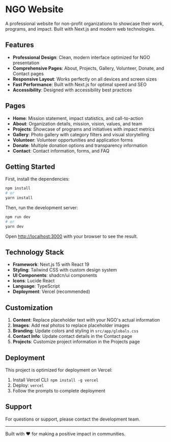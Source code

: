 # NGO Website

A professional website for non-profit organizations to showcase their work, programs, and impact. Built with Next.js and modern web technologies.

## Features

- **Professional Design**: Clean, modern interface optimized for NGO presentation
- **Comprehensive Pages**: About, Projects, Gallery, Volunteer, Donate, and Contact pages
- **Responsive Layout**: Works perfectly on all devices and screen sizes
- **Fast Performance**: Built with Next.js for optimal speed and SEO
- **Accessibility**: Designed with accessibility best practices

## Pages

- **Home**: Mission statement, impact statistics, and call-to-action
- **About**: Organization details, mission, vision, values, and team
- **Projects**: Showcase of programs and initiatives with impact metrics
- **Gallery**: Photo gallery with category filters and visual storytelling
- **Volunteer**: Volunteer opportunities and application forms
- **Donate**: Multiple donation options and transparency information
- **Contact**: Contact information, forms, and FAQ

## Getting Started

First, install the dependencies:

```bash
npm install
# or
yarn install
```

Then, run the development server:

```bash
npm run dev
# or
yarn dev
```

Open [http://localhost:3000](http://localhost:3000) with your browser to see the result.

## Technology Stack

- **Framework**: Next.js 15 with React 19
- **Styling**: Tailwind CSS with custom design system
- **UI Components**: shadcn/ui components
- **Icons**: Lucide React
- **Language**: TypeScript
- **Deployment**: Vercel (recommended)

## Customization

1. **Content**: Replace placeholder text with your NGO's actual information
2. **Images**: Add real photos to replace placeholder images
3. **Branding**: Update colors and styling in `src/app/globals.css`
4. **Contact Info**: Update contact details in the Contact page
5. **Projects**: Customize project information in the Projects page

## Deployment

This project is optimized for deployment on Vercel:

1. Install Vercel CLI: `npm install -g vercel`
2. Deploy: `vercel`
3. Follow the prompts to complete deployment

## Support

For questions or support, please contact the development team.

---

Built with ❤️ for making a positive impact in communities.
